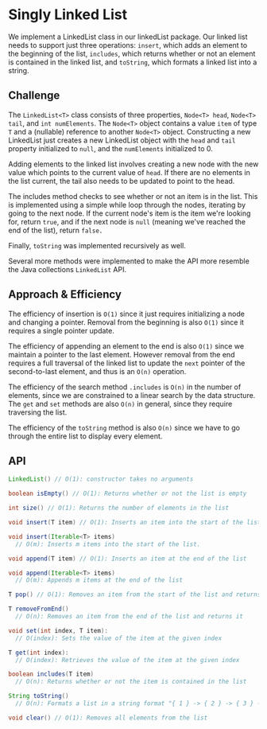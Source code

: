 # Singly Linked List

We implement a LinkedList class in our linkedList package. Our linked list needs to support just three operations: `insert`, which adds an element to the beginning of the list, `includes`, which returns whether or not an element is contained in the linked list, and `toString`, which formats a linked list into a string.

## Challenge

The `LinkedList<T>` class consists of three properties, `Node<T> head`, `Node<T> tail`, and `int numElements`. The `Node<T>` object contains a value `item` of type `T` and a (nullable) reference to another `Node<T>` object. Constructing a new LinkedList just creates a new LinkedList object with the `head` and `tail` property initialized to `null`, and the `numElements` initialized to 0.

Adding elements to the linked list involves creating a new node with the new value which points to the current value of `head`. If there are no elements in the list current, the tail also needs to be updated to point to the head.

The includes method checks to see whether or not an item is in the list. This is implemented using a simple while loop through the nodes, iterating by going to the next node. If the current node's item is the item we're looking for, return `true`, and if the next node is `null` (meaning we've reached the end of the list), return `false.`

Finally, `toString` was implemented recursively as well.

Several more methods were implemented to make the API more resemble the Java collections `LinkedList` API.

## Approach & Efficiency

The efficiency of insertion is `O(1)` since it just requires initializing a node and changing a pointer. Removal from the beginning is also `O(1)` since it requires a single pointer update.

The efficiency of appending an element to the end is also `O(1)` since we maintain a pointer to the last element. However removal from the end requires a full traversal of the linked list to update the `next` pointer of the second-to-last element, and thus is an `O(n)` operation.

The efficiency of the search method `.includes` is `O(n)` in the number of elements, since we are constrained to a linear search by the data structure. The `get` and `set` methods are also `O(n)` in general, since they require traversing the list.

The efficiency of the `toString` method is also `O(n)` since we have to go through the entire list to display every element.

## API

```java
LinkedList() // O(1): constructor takes no arguments

boolean isEmpty() // O(1): Returns whether or not the list is empty

int size() // O(1): Returns the number of elements in the list

void insert(T item) // O(1): Inserts an item into the start of the list

void insert(Iterable<T> items)
  // O(m): Inserts m items into the start of the list.

void append(T item) // O(1): Inserts an item at the end of the list

void append(Iterable<T> items)
  // O(m): Appends m items at the end of the list

T pop() // O(1): Removes an item from the start of the list and returns it

T removeFromEnd()
  // O(n): Removes an item from the end of the list and returns it

void set(int index, T item):
  // O(index): Sets the value of the item at the given index

T get(int index):
  // O(index): Retrieves the value of the item at the given index

boolean includes(T item)
  // O(n): Returns whether or not the item is contained in the list

String toString()
  // O(n): Formats a list in a string format "{ 1 } -> { 2 } -> { 3 } -> NULL"

void clear() // O(1): Removes all elements from the list
```
